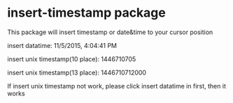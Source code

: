 # insert-timestamp package

This package will insert timestamp or date&time to your cursor position

insert datatime:
11/5/2015, 4:04:41 PM

insert unix timestamp(10 place):
1446710705

insert unix timestamp(13 place):
1446710712000


If insert unix timestamp not work, please click insert datatime in first, then it works
